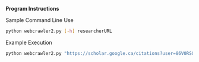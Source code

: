 **Program Instructions**  

Sample Command Line Use
```Bash
python webcrawler2.py [-h] researcherURL
```

Example Execution
```Bash
python webcrawler2.py "https://scholar.google.ca/citations?user=86V0RSQAAAAJ&hl=en&oi=ao"
```